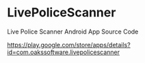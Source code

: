 # LivePoliceScanner
Live Police Scanner Android App Source Code

https://play.google.com/store/apps/details?id=com.oakssoftware.livepolicescanner